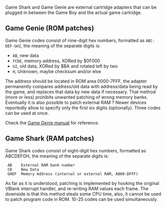 Game Shark and Game Genie are external cartridge adapters that can be
plugged in between the Game Boy and the actual game cartridge.

## Game Genie (ROM patches)

Game Genie codes consist of nine-digit hex numbers, formatted as
`ABC-DEF-GHI`, the meaning of the separate digits is:


- `AB`, new data
- `FCDE`, memory address, XORed by $0F000
- `GI`, old data, XORed by $BA and rotated left by two
- `H`, Unknown, maybe checksum and/or else


The address should be located in ROM area 0000-7FFF, the adapter
permanently compares address/old data with address/data being read by
the game, and replaces that data by new data if necessary. That method
(more or less) prohibits unwanted patching of wrong memory banks.
Eventually it is also possible to patch external RAM ? Newer devices
reportedly allow to specify only the first six digits (optionally). 
Three codes can be used at once.

Check the [Game Genie manual](http://www.digitpress.com/library/manuals/gameboy/game%20genie.pdf) for reference.

## Game Shark (RAM patches)

Game Shark codes consist of eight-digit hex numbers, formatted as
ABCDEFGH, the meaning of the separate digits is:

` AB    External RAM bank number` \
` CD    New Data` \
` GHEF  Memory Address (internal or external RAM, A000-DFFF)`

As far as it is understood, patching is implemented by hooking the original
VBlank interrupt handler, and re-writing RAM values each frame. The
downside is that this method steals some CPU time, also, it cannot be
used to patch program code in ROM. 10-25 codes can be used simultaneously.

